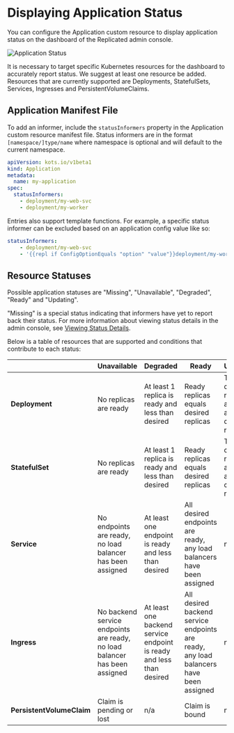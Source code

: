 # Displaying Application Status

You can configure the Application custom resource to display application status on the dashboard of the Replicated admin console.

![Application Status](/images/kotsadm-dashboard-appstatus.png)

It is necessary to target specific Kubernetes resources for the dashboard to accurately report status.
We suggest at least one resource be added.
Resources that are currently supported are Deployments, StatefulSets, Services, Ingresses and PersistentVolumeClaims.

## Application Manifest File

To add an informer, include the `statusInformers` property in the Application custom resource manifest file.
Status informers are in the format `[namespace/]type/name` where namespace is optional and will default to the current namespace.

```yaml
apiVersion: kots.io/v1beta1
kind: Application
metadata:
  name: my-application
spec:
  statusInformers:
    - deployment/my-web-svc
    - deployment/my-worker
```

Entries also support template functions.
For example, a specific status informer can be excluded based on an application config value like so:

```yaml
statusInformers:
    - deployment/my-web-svc
    - '{{repl if ConfigOptionEquals "option" "value"}}deployment/my-worker{{repl else}}{{repl end}}'
```

## Resource Statuses

Possible application statuses are "Missing", "Unavailable", "Degraded", "Ready" and "Updating".

"Missing" is a special status indicating that informers have yet to report back their status. For more information about viewing status details in the admin console, see [Viewing Status Details](../enterprise/status-viewing-details).

Below is a table of resources that are supported and conditions that contribute to each status:

| | Unavailable | Degraded | Ready | Updating |
|---|---|---|---|---|
| **Deployment** | No replicas are ready | At least 1 replica is ready and less than desired | Ready replicas equals desired replicas | The deployed replicas are from a different revision |
| **StatefulSet** | No replicas are ready | At least 1 replica is ready and less than desired | Ready replicas equals desired replicas | The deployed replicas are from a different revision |
| **Service** | No endpoints are ready, no load balancer has been assigned | At least one endpoint is ready and less than desired | All desired endpoints are ready, any load balancers have been assigned | n/a |
| **Ingress** | No backend service endpoints are ready, no load balancer has been assigned | At least one backend service endpoint is ready and less than desired | All desired backend service endpoints are ready, any load balancers have been assigned | n/a |
| **PersistentVolumeClaim** | Claim is pending or lost | n/a | Claim is bound | n/a |
